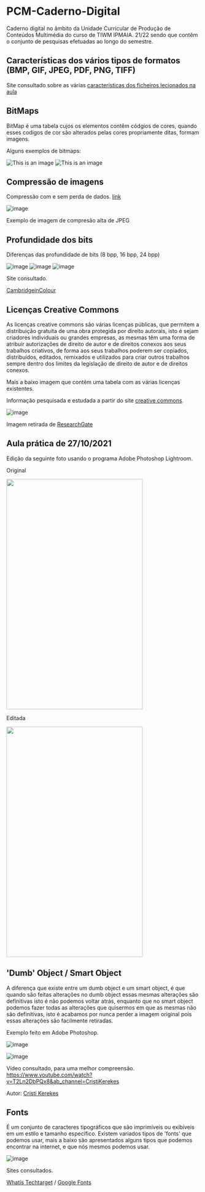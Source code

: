 # PCM-Caderno-Digital

Caderno digital no âmbito da Unidade Curricular de Produção de Conteúdos Multimédia do curso de TIWM IPMAIA. 21/22 sendo que contêm o conjunto de pesquisas efetuadas ao longo do semestre.

## Características dos vários tipos de formatos (BMP, GIF, JPEG, PDF, PNG, TIFF)

Site consultado sobre as várias [características dos ficheiros lecionados na aula](https://greeceintech.wordpress.com/2014/11/14/caracteristicas-dos-formatos-dos-ficheiros-do-tipo-bitmap/)

## BitMaps

BitMap é uma tabela cujos os elementos contêm códgios de cores, quando esses codigos de cor são alterados pelas cores propriamente ditas, formam imagens. 

Alguns exemplos de bitmaps:

![This is an image](https://i.pcmag.com/imagery/encyclopedia-terms/bitmap-bitmap.fit_lim.size_1050x.gif)  ![This is an image](https://docs.microsoft.com/pt-br/dotnet/desktop/winforms/advanced/media/aboutgdip03-art01.gif?view=netframeworkdesktop-4.8)

## Compressão de imagens

Compressão com e sem perda de dados. [link](https://pt.wikipedia.org/wiki/Compress%C3%A3o_de_imagens)

![image](https://upload.wikimedia.org/wikipedia/commons/0/0d/Jpegartefakt_jpegartefact.jpg)

Exemplo de imagem de compresão alta de JPEG

## Profundidade dos bits

Diferenças das profundidade de bits (8 bpp, 16 bpp, 24 bpp)

![image](https://user-images.githubusercontent.com/75622692/138605079-1152be5a-6792-45da-9664-4f72b752643d.png)
![image](https://user-images.githubusercontent.com/75622692/138605108-2d9b02c4-6c2a-4b39-8e6f-513038dfc985.png)
![image](https://user-images.githubusercontent.com/75622692/138605117-28ecf789-bc01-4ece-8cf1-15d9dd08ca48.png)

Site consultado.

[CambridgeinColour](https://www.cambridgeincolour.com/pt-br/tutoriais/bit-depth.htm)


## Licenças Creative Commons

As licenças creative commons são várias licenças públicas, que permitem a distribuição gratuita de uma obra protegida por direito autorais, isto é sejam criadores individuais ou grandes empresas, as mesmas têm uma forma de atribuir autorizações de direito de autor e de direitos conexos aos seus trabalhos criativos, de forma aos seus trabalhos poderem ser copiados, distribuídos, editados, remixados e utilizados para criar outros trabalhos sempre dentro dos limites da legislação de direito de autor e de direitos conexos.

Mais a baixo imagem que contêm uma tabela com as várias licenças existentes.

Informação pesquisada e estudada a partir do site [creative commons](https://creativecommons.org/licenses/?lang=pt).

![image](https://user-images.githubusercontent.com/75622692/138770712-898c8edc-c877-4c76-9621-90e8d97a6e9e.png)

Imagem retirada de [ResearchGate](https://www.researchgate.net/figure/Figura-1-Simbolos-utilizados-e-atribuicoes-das-licencas-Creative-Commons-Fonte-Adaptado_fig1_304661725)

## Aula prática de 27/10/2021

Edição da seguinte foto usando o programa Adobe Photoshop Lightroom.

Original 

<img src="https://user-images.githubusercontent.com/75622692/139541401-dfab4e6c-4ae6-4b17-8ec8-61d9d9635469.jpg" width="355" height=600>

Editada

<img src="https://user-images.githubusercontent.com/75622692/139541407-3584d66c-4df6-4dc7-8b04-091f3077f9e2.jpg" width="355" height=600>

## 'Dumb' Object / Smart Object

A diferença que existe entre um dumb object e um smart object, é que quando são feitas alterações no dumb object essas mesmas alterações são definitivas isto é não podemos voltar atrás, enquanto que no smart object podemos fazer todas as alterações que quisermos em que as mesmas não são definitivas, isto é acabamos por nunca perder a imagem original pois essas alterações são facilmente retiradas.

Exemplo feito em Adobe Photoshop.

![image](https://user-images.githubusercontent.com/75622692/141695029-7b30250a-a22c-454c-af49-7810649db691.png)

![image](https://user-images.githubusercontent.com/75622692/141695067-4efc3c7d-e27c-45a4-94bb-0f0eb9947d4c.png)

Vídeo consultado, para uma melhor compreensão. https://www.youtube.com/watch?v=T2Ln2DbPQx8&ab_channel=CristiKerekes

Autor: [Cristi Kerekes](https://www.youtube.com/channel/UCdJGXRK6gmt1ZQBzDvfdndw)


## Fonts 

É um conjunto de caracteres tipográficos que são imprimíveis ou exibíveis em um estilo e tamanho específico.
Existem variados tipos de 'fonts' que podemos usar, mais a baixo são apresentados alguns tipos que podemos encontrar na internet, e que nós mesmos podemos usar.

![image](https://user-images.githubusercontent.com/75622692/141692468-d52badbf-beca-451a-b085-77a084a64033.png)

Sites consultados. 

[Whatis Techtarget](https://whatis.techtarget.com/definition/font) / [Google Fonts](https://fonts.google.com/)

